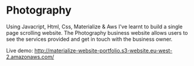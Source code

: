 # Photography
Using Javacript, Html, Css, Materialize & Aws I've learnt to build a single page scrolling website. The Photography business website allows users to see the services provided and get in touch with the business owner.

Live demo: http://materialize-website-portfolio.s3-website.eu-west-2.amazonaws.com/
